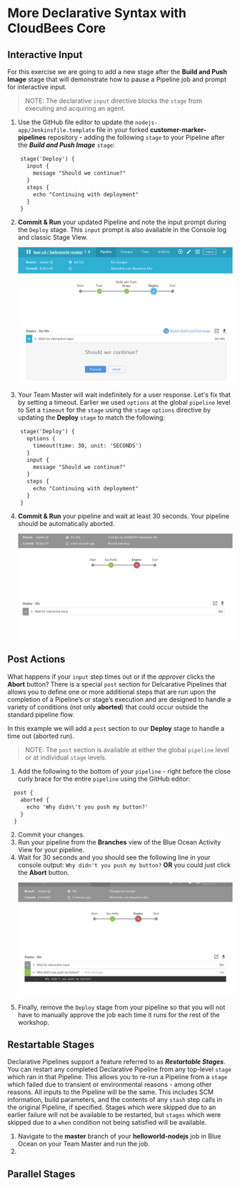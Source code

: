 # More Declarative Syntax with CloudBees Core

## Interactive Input

For this exercise we are going to add a new stage after the **Build and Push Image** stage that will demonstrate how to pause a Pipeline job and prompt for interactive input. 

>NOTE: The declarative `input` directive blocks the `stage` from executing and acquiring an agent.

1. Use the GitHub file editor to update the `nodejs-app/Jenkinsfile.template` file in your forked **customer-marker-pipelines** repository - adding the following `stage` to your Pipeline after the ***Build and Push Image*** `stage`:

```
    stage('Deploy') {
      input {
        message "Should we continue?"
      }
      steps {
        echo "Continuing with deployment"
      }
    }
```

2. **Commit & Run** your updated Pipeline and note the input prompt during the `Deploy` stage.  This `input` prompt is also available in the Console log and classic Stage View.<p><img src="img/more/input_basic.png" width=550/>

3. Your Team Master will wait indefinitely for a user response. Let's fix that by setting a timeout. Earlier we used `options` at the global `pipeline` level to  Set a `timeout` for the `stage` using the `stage` `options` directive by updating the **Deploy** `stage` to match the following:

```
    stage('Deploy') {
      options {
        timeout(time: 30, unit: 'SECONDS') 
      }
      input {
        message "Should we continue?"
      }
      steps {
        echo "Continuing with deployment"
      }
    }
```

4. **Commit & Run** your pipeline and wait at least 30 seconds. Your pipeline should be automatically aborted.<p><img src="img/2-input-timeout.png" width=550/>

## Post Actions

What happens if your `input` step times out or if the *approver* clicks the **Abort** button? There is a special `post` section for Delcarative Pipelines that allows you to define one or more additional steps that are run upon the completion of a Pipeline’s or stage’s execution and are designed to handle a variety of conditions (not only **aborted**) that could occur outside the standard pipeline flow.

In this example we will add a `post` section to our **Deploy** stage to handle a time out (aborted run). 

>NOTE: The `post` section is available at either the global `pipeline` level or at individual `stage` levels.

1. Add the following to the bottom of your `pipeline` - right before the close curly brace for the entire `pipeline` using the GitHub editor:

```
  post {
    aborted {
      echo 'Why didn\'t you push my button?'
    }
  }
```

2. Commit your changes.
3. Run your pipeline from the **Branches** view of the Blue Ocean Activity View for your pipeline.
4. Wait for 30 seconds and you should see the following line in your console output: `Why didn't you push my button?` **OR** you could just click the **Abort** button.<p><img src="img/2-post-action-abort.png" width=550/>
5. Finally, remove the `Deploy` stage from your pipeline so that you will not have to manually approve the job each time it runs for the rest of the workshop.

## Restartable Stages

Declarative Pipelines support a feature referred to as ***Restartable Stages***. You can restart any completed Declarative Pipeline from any top-level `stage` which ran in that Pipeline. This allows you to re-run a Pipeline from a `stage` which failed due to transient or environmental reasons - among other reasons. All inputs to the Pipeline will be the same. This includes SCM information, build parameters, and the contents of any `stash` step calls in the original Pipeline, if specified. Stages which were skipped due to an earlier failure will not be available to be restarted, but `stages` which were skipped due to a `when` condition not being satisfied will be available.

1. Navigate to the **master** branch of your **helloworld-nodejs** job in Blue Ocean on your Team Master and run the job.
2. 

## Parallel Stages

